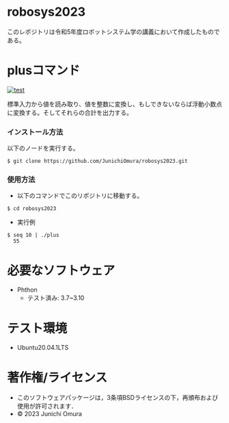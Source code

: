 # robosys2023
このレポジトリは令和5年度ロボットシステム学の講義において作成したものである。

# plusコマンド
[![test](https://github.com/JunichiOmura/robosys2023/actions/workflows/test.yml/badge.svg)](https://github.com/JunichiOmura/robosys2023/actions/workflows/test.yml)

標準入力から値を読み取り、値を整数に変換し、もしできないならば浮動小数点に変換する。そしてそれらの合計を出力する。

### インストール方法
以下のノードを実行する。

```
$ git clone https://github.com/JunichiOmura/robosys2023.git
```

### 使用方法
* 以下のコマンドでこのリポジトリに移動する。

```
$ cd robosys2023
```

* 実行例

```
$ seq 10 | ./plus
  55
```

# 必要なソフトウェア
* Phthon
  * テスト済み: 3.7~3.10

# テスト環境
* Ubuntu20.04.1LTS

# 著作権/ライセンス
  * このソフトウェアパッケージは，3条項BSDライセンスの下，再頒布および使用が許可されます．
* © 2023 Junichi Omura
